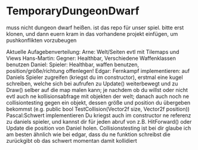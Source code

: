 TemporaryDungeonDwarf
=====================

muss nicht dungeon dwarf heißen. ist das repo für unser spiel. bitte erst klonen, und dann euern kram in das vorhandene projekt einfügen, um pushkonflikten vorzubeugen

Aktuelle Aufagebenverteilung:
Arne: Welt/Seiten evtl mit Tilemaps und Views
Hans-Martin: Gegner:
Healthbar, Verschiedene Waffenklassen benutzen
Daniel: Spieler:
Healthbar, waffen benutzen, position/größe/richtung offenlegen!
Edgar: Fernkampf implementieren:
auf Daniels Spieler zugreifen (kriegst du im constructor), erstmal eine kugel schreiben,
welche sich bei aufrufen zu Update() weiterbewegt und zu Draw() selber auf die map malen kann;
je nachdem ob du willst oder nicht evtl auch ne kollisionsabfrage mit objekten der welt;
danach auch noch ne collisiontesting gegen ein objekt, dessen größe und position du übergeben bekommst
(e.g. public bool TestCollision(Vector2f size, Vector2f position))
Pascal:Schwert implementieren
Du kriegst auch im constructor ne referenz zu daniels spieler, und kannst dir für jeden abruf von z.B. 
HitForward() oder Update die position von Daniel holen. Collisionstesting ist bei dir glaube ich am 
besten ähnlich wie bei edgar, dass du ne funktion schreibst die zurückgibt ob das schwert momentan damit kollidiert
